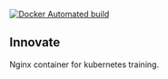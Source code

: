 [![Docker Automated build](https://img.shields.io/docker/automated/jrottenberg/ffmpeg.svg)]()

## Innovate

Nginx container for kubernetes training.
